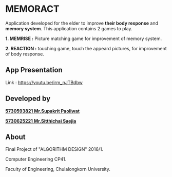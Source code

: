 # MEMORACT 
Application developed for the elder to improve **their body response** and **memory system**. This application contains 2 games to play.

**1. MEMRISE :** Picture matching game for improvement of memory system.

**2. REACTION :** touching game, touch the appeard pictures, for improvement of body response.

## App Presentation
Link : https://youtu.be/irm_nJTBdbw

## Developed by

[**5730593821 Mr.Supakrit Paoliwat**](https://www.github.com/stepboom) 

[**5730625221 Mr.Sitthichai Saejia**](https://www.github.com/tueytoma) 

## About

Final Project of "ALGORITHM DESIGN" 2016/1.

Computer Engineering CP41.

Faculty of Engineering, Chulalongkorn University.
